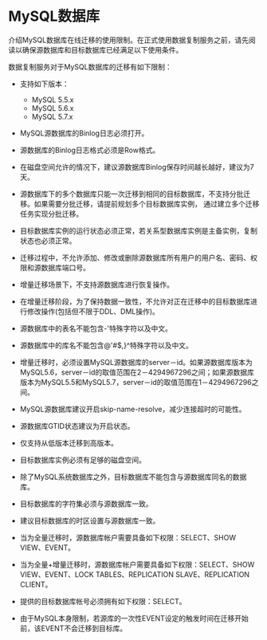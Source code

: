 # MySQL数据库<a name="drs_01_0018"></a>

介绍MySQL数据库在线迁移的使用限制。在正式使用数据复制服务之前，请先阅读以确保源数据库和目标数据库已经满足以下使用条件。

数据复制服务对于MySQL数据库的迁移有如下限制：

-   支持如下版本：
    -   MySQL 5.5.x
    -   MySQL 5.6.x
    -   MySQL 5.7.x

-   MySQL源数据库的Binlog日志必须打开。
-   源数据库的Binlog日志格式必须是Row格式。
-   在磁盘空间允许的情况下，建议源数据库Binlog保存时间越长越好，建议为7天。
-   源数据库下的多个数据库只能一次迁移到相同的目标数据库，不支持分批迁移。如果需要分批迁移，请提前规划多个目标数据库实例， 通过建立多个迁移任务实现分批迁移。
-   目标数据库实例的运行状态必须正常，若关系型数据库实例是主备实例，复制状态也必须正常。
-   迁移过程中，不允许添加、修改或删除源数据库所有用户的用户名、密码、权限和源数据库端口号。
-   增量迁移场景下，不支持源数据库进行恢复操作。
-   在增量迁移阶段，为了保持数据一致性，不允许对正在迁移中的目标数据库进行修改操作\(包括但不限于DDL、DML操作\)。
-   源数据库中的表名不能包含-'特殊字符以及中文。
-   源数据库中的库名不能包含@'\#$,\}^特殊字符以及中文。
-   增量迁移时，必须设置MySQL源数据库的server－id。如果源数据库版本为MySQL5.6，server－id的取值范围在2－4294967296之间；如果源数据库版本为MySQL5.5和MySQL5.7，server－id的取值范围在1－4294967296之间。
-   MySQL源数据库建议开启skip-name-resolve，减少连接超时的可能性。
-   源数据库GTID状态建议为开启状态。
-   仅支持从低版本迁移到高版本。
-   目标数据库实例必须有足够的磁盘空间。
-   除了MySQL系统数据库之外，目标数据库不能包含与源数据库同名的数据库。
-   目标数据库的字符集必须与源数据库一致。
-   建议目标数据库的时区设置与源数据库一致。
-   当为全量迁移时，源数据库帐户需要具备如下权限：SELECT、SHOW VIEW、EVENT。
-   当为全量+增量迁移时，源数据库帐户需要具备如下权限：SELECT、SHOW VIEW、EVENT、LOCK TABLES、REPLICATION SLAVE、REPLICATION CLIENT。
-   提供的目标数据库帐号必须拥有如下权限：SELECT。
-   由于MySQL本身限制，若源库的一次性EVENT设定的触发时间在迁移开始前，该EVENT不会迁移到目标库。

